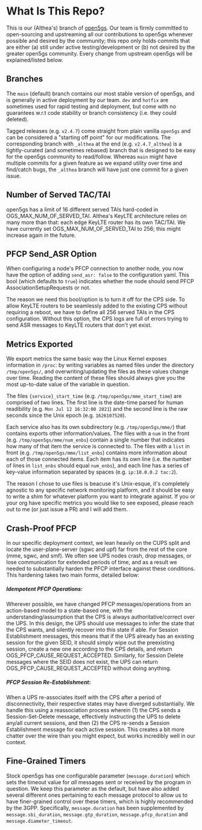 # What Is This Repo?

This is our (Althea's) branch of [open5gs](https://github.com/open5gs/open5gs). Our team is firmly committed to open-sourcing and upstreaming all our contributions to open5gs whenever possible and desired by the community; this repo only holds commits that are either (a) still under active testing/development or (b) not desired by the greater open5gs community. Every change from upstream open5gs will be explained/listed below.

## Branches
The `main` (default) branch contains our most stable version of open5gs, and is generally in active deployment by our team. `dev` and `hotfix` are sometimes used for rapid testing and deployment, but come with no guarantees w.r.t code stability or branch consistency (i.e. they could deleted).

Tagged releases (e.g. `v2.4.7`) come straight from plain vanilla `open5gs` and can be considered a "starting off point" for our modifications. The corresponding branch with `_althea` at the end (e.g. `v2.4.7_althea`) is a tightly-curated (and sometimes rebased) branch that is designed to be easy for the open5gs community to read/follow. Whereas `main` might have multiple commits for a given feature as we expand utility over time and find/catch bugs, the `_althea` branch will have just one commit for a given issue.

## Number of Served TAC/TAI
open5gs has a limit of 16 different served TAIs hard-coded in OGS_MAX_NUM_OF_SERVED_TAI. Althea's KeyLTE architecture relies on many more than that: each edge KeyLTE router has its own TAC/TAI. We have currently set OGS_MAX_NUM_OF_SERVED_TAI to 256; this might increase again in the future.

## PFCP Send_ASR Option
When configuring a node's PFCP connection to another node, you now have the option of adding `send_asr: false` to the configuration yaml. This bool (which defaults to `true`) indicates whether the node should send PFCP AssociationSetupRequests or not.

The reason we need this bool/option is to turn it off for the CPS side. To allow KeyLTE routers to be seamlessly added to the existing CPS without requiring a reboot, we have to define all 256 served TAIs in the CPS configuration. Without this option, the CPS logs are full of errors trying to send ASR messages to KeyLTE routers that don't yet exist.

## Metrics Exported
We export metrics the same basic way the Linux Kernel exposes information in `/proc`: by writing variables as named files under the directory `/tmp/open5gs/`, and overwriting/updating the files as these values change over time. Reading the content of these files should always give you the most up-to-date value of the variable in question.

The files `{service}_start_time` (e.g. `/tmp/open5gs/mme_start_time`) are comprised of two lines. The first line is the date-time parsed for human readibility (e.g. `Mon Jul 12 16:32:00 2021`) and the second line is the raw seconds since the Unix epoch (e.g. `1626107520`).

Each service also has its own subdirectory (e.g. `/tmp/open5gs/mme/`) that contains exports other information/values. The files with a `num` in the front (e.g. `/tmp/open5gs/mme/num_enbs`) contain a single number that indicates how many of that item the service is connected to. The files with a `list` in front (e.g. `/tmp/open5gs/mme/list_enbs`) contains more information about each of those connected items. Each item has its own line (i.e. the number of lines in `list_enbs` should equal `num_enbs`), and each line has a series of key-value information separated by spaces (e.g. `ip:10.0.0.2 tac:2`).

The reason I chose to use files is beacuse it's Unix-esque, it's completely agnostic to any specific network monitoring platform, and it should be easy to write a shim for whatever platform you want to integrate against. If you or your org have specific metrics you would like to see exposed, please reach out to me (or just issue a PR) and I will add them.

## Crash-Proof PFCP 
In our specific deployment context, we lean heavily on the CUPS split and locate the user-plane-server (sgwc and upf) far from the rest of the core (mme, sgwc, and smf). We often see UPS nodes crash, drop messages, or lose communication for extended periods of time, and as a result we needed to substantially harden the PFCP interface against these conditions. This hardening takes two main forms, detailed below:

##### Idempotent PFCP Operations:
Wherever possible, we have changed PFCP messages/operations from an action-based model to a state-based one, with the understanding/assumption that the CPS is always authoritative/correct over the UPS. In this design, the UPS should use messages to infer the state that the CPS wants, and silently recover into this state if able. For Session Establishment messages, this means that if the UPS already has an existing session for the given SEID, it should simply wipe out the preexisting session, create a new one according to the CPS details, and return OGS_PFCP_CAUSE_REQUEST_ACCEPTED. Similarly, for Session Delete messages where the SEID does not exist, the UPS can return OGS_PFCP_CAUSE_REQUEST_ACCEPTED without doing anything.

##### PFCP Session Re-Establishment:
When a UPS re-associates itself with the CPS after a period of disconnectivity, their respective states may have diverged substantially. We handle this using a reassociation process wherein (1) the CPS sends a Session-Set-Delete message, effectively instructing the UPS to delete any/all current sessions, and then (2) the CPS re-sends a Session Establishment message for each active session. This creates a bit more chatter over the wire than you might expect, but works incredibly well in our context.

## Fine-Grained Timers
Stock open5gs has one configurable parameter (`message.duration`) which sets the timeout value for *all* messages sent or received by the program in question. We keep this parameter as the default, but have also added several different ones pertaining to each message protocol to allow us to have finer-grained control over these timers, which is highly recommended by the 3GPP. Specifically, `message.duration` has been supplemented by `message.sbi_duration`, `message.gtp_duration`, `message.pfcp_duration` and `message.diameter_timeout`.
